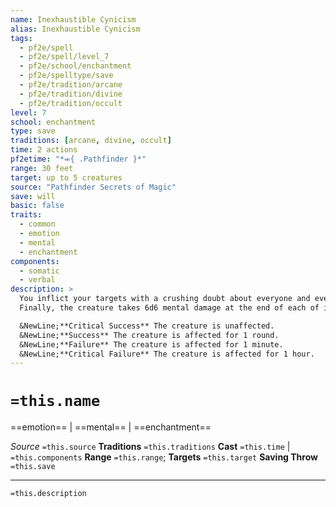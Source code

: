 ```yaml
---
name: Inexhaustible Cynicism
alias: Inexhaustible Cynicism
tags:
  - pf2e/spell
  - pf2e/spell/level_7
  - pf2e/school/enchantment
  - pf2e/spelltype/save
  - pf2e/tradition/arcane
  - pf2e/tradition/divine
  - pf2e/tradition/occult
level: 7
school: enchantment
type: save
traditions: [arcane, divine, occult]
time: 2 actions
pf2etime: "*⬺{ .Pathfinder }*"
range: 30 feet
target: up to 5 creatures
source: "Pathfinder Secrets of Magic"
save: will
basic: false
traits:
  - common
  - emotion
  - mental
  - enchantment
components:
  - somatic
  - verbal
description: >
  You inflict your targets with a crushing doubt about everyone and everything around them. For the duration, each target is unwilling to receive any effects that require a willing target (in case the effect was secretly an attack), refuse to ingest anything (in case the substances have been replaced with poisons and cursed duplicates), doesn't treat anyone as an ally (in case its friends were replaced by an impostor), and doesn't believe anything it's told (in case of lies, though this doesn't mean the creature automatically believes the opposite either). It doesn't even fully trust its own ability to Recall Knowledge, as it becomes convinced it most likely remembered false information, as from a critical failure on a check to Recall Knowledge.
  Finally, the creature takes 6d6 mental damage at the end of each of its turns (with no save) unless it spent at least 1 action that turn Seeking or otherwise interacting with its surroundings in an attempt to disbelieve the illusions that it feels are obviously surrounding it.

  &NewLine;**Critical Success** The creature is unaffected.
  &NewLine;**Success** The creature is affected for 1 round.
  &NewLine;**Failure** The creature is affected for 1 minute.
  &NewLine;**Critical Failure** The creature is affected for 1 hour.
---
```

# `=this.name`
==emotion== | ==mental== | ==enchantment==

*Source* `=this.source`
**Traditions** `=this.traditions`
**Cast** `=this.time` | `=this.components`
**Range** `=this.range`; **Targets** `=this.target`
**Saving Throw** `=this.save`

***
`=this.description`